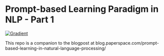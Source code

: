# Prompt-based Learning Paradigm in NLP - Part 1

[![Gradient](https://assets.paperspace.io/img/gradient-badge.svg)](https://console.paperspace.com/github/gradient-ai/PromptBasedNLP/blob/main/notebook.ipynb?machine=Free-GPU)

This repo is a companion to the blogpost at blog.paperspace.com/prompt-based-learning-in-natural-language-processing/
